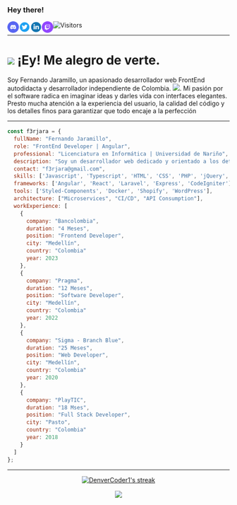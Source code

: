 <!---
f3rjara/f3rjara is a ✨ special ✨ repository because its `README.md` (this file) appears on your GitHub profile.
You can click the Preview link to take a look at your changes.
--->

### Hey there!
<a href="https://discord.gg/kezF8duh" target="_blank" title="Visita mi Discord! | @f3rjara 👋" >
  <img align="left" alt="Visita mi Discord! | @f3rjara 👋" width="26px" src="https://raw.githubusercontent.com/f3rjara/f3rjara/main/img/discord-v2-svgrepo-com.svg" />
</a>

<a href="https://twitter.com/f3rjara" target="_blank" title="Visita mi Twitter! | @f3rjara 👋">
  <img align="left" alt="Visita mi Twitter! | @f3rjara 👋"  width="26px" src="https://raw.githubusercontent.com/f3rjara/f3rjara/main/img/twitter-svgrepo-com.svg" />
</a>

<a href="https://www.linkedin.com/in/f3rjara/" target="_blank" title="Visita mi Linkedin! | @f3rjara 👋" >
  <img align="left" alt="Visita mi Linkedin! | @f3rjara 👋"  width="26px" src="https://raw.githubusercontent.com/f3rjara/f3rjara/main/img/linkedin-1-svgrepo-com.svg" />
</a>
<a href="https://www.twitch.tv/f3rjara" target="_blank" title="Visita mi Twitch! | @f3rjara 👋">
  <img align="left" alt="Visita mi Twitch! | @f3rjara 👋"  width="26px" src="https://raw.githubusercontent.com/f3rjara/f3rjara/main/img/twitch-v2-svgrepo-com.svg" />
</a>

<span>![Visitors](https://api.visitorbadge.io/api/visitors?path=https%3A%2F%2Fgithub.com%2Ff3rjara%2Ff3rjara&label=%C3%9Altimos%20visitantes&countColor=%23d9e3f0&style=plastic&labelStyle=lower)</span>
<hr>

<h1> <img src="https://emojis.slackmojis.com/emojis/images/1531849430/4246/blob-sunglasses.gif?1531849430" width="30"/> ¡Ey! Me alegro de verte.</h1>

Soy Fernando Jaramillo, un apasionado desarrollador web FrontEnd autodidacta y desarrollador independiente de Colombia. <img src="https://raw.githubusercontent.com/joielechong/iso-country-flags-svg-collection/master/svg/country-4x3/co.svg" width="13"/>.
Mi pasión por el software radica en imaginar ideas y darles vida con interfaces elegantes. Presto mucha atención a la experiencia del usuario, la calidad del código y los detalles finos para garantizar que todo encaje a la perfección

<hr>

```javascript
const f3rjara = {
  fullName: "Fernando Jaramillo",
  role: "FrontEnd Developer | Angular",
  professional: "Licenciatura en Informática | Universidad de Nariño",
  description: "Soy un desarrollador web dedicado y orientado a los detalles con una pasión por crear experiencias de usuario perfectas.",
  contact: "f3rjara@gmail.com",
  skills: ['Javascript', 'Typescript', 'HTML', 'CSS', 'PHP', 'jQuery', 'Liquid', 'Node'],
  frameworks: ['Angular', 'React', 'Laravel', 'Express', 'CodeIgniter'],
  tools: ['Styled-Components', 'Docker', 'Shopify', 'WordPress'],
  architecture: ["Microservices", "CI/CD", "API Consumption"],
  workExperience: [
    {  
      company: "Bancolombia",
      duration: "4 Meses",
      position: "Frontend Developer",
      city: "Medellín",
      country: "Colombia"
      year: 2023
    },
    {  
      company: "Pragma",
      duration: "12 Meses",
      position: "Software Developer",
      city: "Medellín",
      country: "Colombia"
      year: 2022
    },
    {
      company: "Sigma - Branch Blue",
      duration: "25 Meses",
      position: "Web Developer",
      city: "Medellín",
      country: "Colombia"
      year: 2020
    },
    {
      company: "PlayTIC",
      duration: "18 Mses",
      position: "Full Stack Developer",
      city: "Pasto",
      country: "Colombia"
      year: 2018
    }
  ]
};
```

<hr>

<p align="center">
  <a href="https://github.com/DenverCoder1/github-readme-streak-stats">
    <img alt="DenverCoder1's streak" src="http://github-readme-streak-stats.herokuapp.com?user=f3rjara&theme=tokyonight_duo"/>
  </a>  
</p>
<p align="center">
<a href="https://github.com/f3rjara">
  <img align="center" src="https://github-readme-stats.anuraghazra1.vercel.app/api/top-langs/?username=f3rjara&layout=compact&theme=material-palenight" />
</a>
</p>
